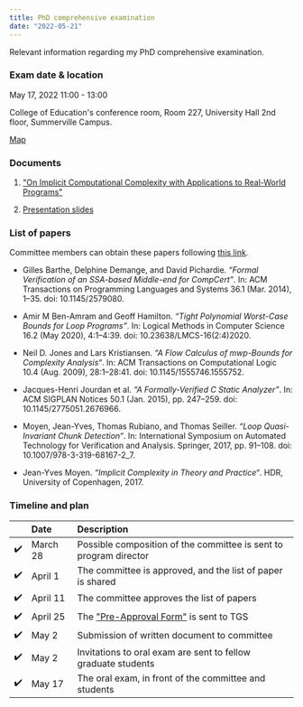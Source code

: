 ```yaml
---
title: PhD comprehensive examination 
date: "2022-05-21"
---
```


Relevant information regarding my PhD comprehensive examination.

### Exam date & location

May 17, 2022 11:00 - 13:00

College of Education's conference room, Room 227, University Hall 2nd
floor, Summerville Campus.

<a href="https://map.concept3d.com/?id=824#!m/268018"
target='blank'>Map</a>

### Documents

1. <a href="../files/exam_doc.pdf" target="blank">"On Implicit
   Computational Complexity with Applications to Real-World
   Programs"</a>

2. <a href="../files/exam_slides.pdf" target="blank">Presentation
   slides</a>

### List of papers

Committee members can obtain these papers following [this link][box].

- Gilles Barthe, Delphine Demange, and David Pichardie. _“Formal Verification of
  an SSA-based Middle-end for CompCert”_. In: ACM Transactions on Programming
  Languages and Systems 36.1 (Mar. 2014), 1–35. doi: 10.1145/2579080.

- Amir M Ben-Amram and Geoff Hamilton. _“Tight Polynomial Worst-Case Bounds for
  Loop Programs”_. In: Logical Methods in Computer Science 16.2 (May 2020),
  4:1–4:39. doi: 10.23638/LMCS-16(2:4)2020.

- Neil D. Jones and Lars Kristiansen. _“A Flow Calculus of _mwp_-Bounds for
  Complexity Analysis“_. In: ACM Transactions on Computational Logic 10.4 (Aug.
  2009), 28:1–28:41. doi: 10.1145/1555746.1555752.

- Jacques-Henri Jourdan et al. _“A Formally-Verified C Static Analyzer”_. In:
  ACM SIGPLAN Notices 50.1 (Jan. 2015), pp. 247–259. doi:
  10.1145/2775051.2676966.

- Moyen, Jean-Yves, Thomas Rubiano, and Thomas Seiller. _“Loop Quasi-Invariant
  Chunk Detection“_. In: International Symposium on Automated Technology for
  Verification and Analysis. Springer, 2017, pp. 91–108. doi:
  10.1007/978-3-319-68167-2_7.

- Jean-Yves Moyen. _“Implicit Complexity in Theory and Practice“_. HDR,
  University of Copenhagen, 2017.

### Timeline and plan

|     | Date     | Description                                                       |
|:---:|:---------|:------------------------------------------------------------------|
| ✔️  | March 28 | Possible composition of the committee is sent to program director |
| ✔️  | April 1  | The committee is approved, and the list of paper is shared        |
| ✔️  | April 11 | The committee approves the list of papers                         |
| ✔️  | April 25 | The ["Pre-Approval Form"][1] is sent to TGS                       |
| ✔️  | May 2    | Submission of written document to committee                       |
| ✔️  | May 2    | Invitations to oral exam are sent to fellow graduate students     |
| ✔️  | May 17   | The oral exam, in front of the committee and students             |

[box]: https://augustauniversity.box.com/s/o40239kvx3r2fs75j9zc95qed3vus9fi
[1]: https://www.augusta.edu/gradschool/documents/comprehensive_exam_preapproval.pdf